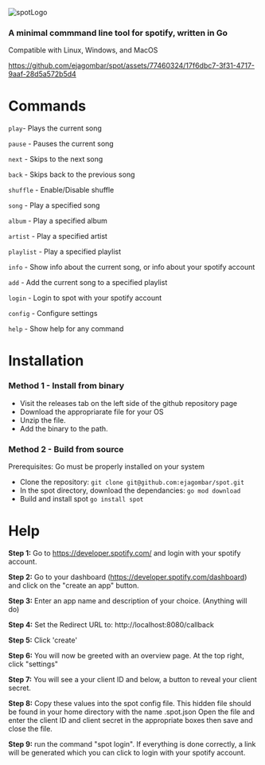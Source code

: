 ![spotLogo](https://github.com/ejagombar/spot/assets/77460324/29c96587-abd3-4ac1-a0b9-8e2ad6a5ffb9)

### A minimal commmand line tool for spotify, written in Go
Compatible with Linux, Windows, and MacOS

https://github.com/ejagombar/spot/assets/77460324/17f6dbc7-3f31-4717-9aaf-28d5a572b5d4

# Commands
`play`- Plays the current song

`pause` - Pauses the current song

`next` - Skips to the next song

`back` - Skips back to the previous song

`shuffle` - Enable/Disable shuffle

`song` - Play a specified song

`album` - Play a specified album

`artist` - Play a specified artist

`playlist` - Play a specified playlist

`info` - Show info about the current song, or info about your spotify account

`add` - Add the current song to a specified playlist

`login` - Login to spot with your spotify account

`config` - Configure settings

`help` - Show help for any command


# Installation
### Method 1 - Install from binary
- Visit the releases tab on the left side of the github repository page
- Download the appropriarate file for your OS
- Unzip the file.
- Add the binary to the path.

### Method 2 - Build from source
Prerequisites: Go must be properly installed on your system
- Clone the repository: `git clone git@github.com:ejagombar/spot.git`
- In the spot directory, download the dependancies: `go mod download`
- Build and install spot `go install spot`

# Help

**Step 1:** Go to https://developer.spotify.com/ and login with your spotify account.

**Step 2:** Go to your dashboard (https://developer.spotify.com/dashboard) and click on the "create an app" button.

**Step 3:** Enter an app name and description of your choice. (Anything will do)

**Step 4:** Set the Redirect URL to: http://localhost:8080/callback

**Step 5:** Click 'create'

**Step 6:** You will now be greeted with an overview page. At the top right, click "settings"

**Step 7:** You will see a your client ID and below, a button to reveal your client secret.

**Step 8:** Copy these values into the spot config file. This hidden file should be found in your home directory with the name .spot.json
    Open the file and enter the client ID and client secret in the appropriate boxes then save and close the file.

**Step 9:** run the command "spot login". If everything is done correctly, a link will be generated which you can click to login with your spotify account.

